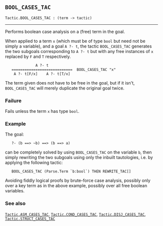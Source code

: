 ## `BOOL_CASES_TAC`

``` hol4
Tactic.BOOL_CASES_TAC : (term -> tactic)
```

------------------------------------------------------------------------

Performs boolean case analysis on a (free) term in the goal.

When applied to a term `x` (which must be of type `bool` but need not be
simply a variable), and a goal `A ?- t`, the tactic `BOOL_CASES_TAC`
generates the two subgoals corresponding to `A ?- t` but with any free
instances of `x` replaced by `F` and `T` respectively.

``` hol4
              A ?- t
   ============================  BOOL_CASES_TAC "x"
    A ?- t[F/x]    A ?- t[T/x]
```

The term given does not have to be free in the goal, but if it isn't,
`BOOL_CASES_TAC` will merely duplicate the original goal twice.

### Failure

Fails unless the term `x` has type `bool`.

### Example

The goal:

``` hol4
   ?- (b ==> ~b) ==> (b ==> a)
```

can be completely solved by using `BOOL_CASES_TAC` on the variable `b`,
then simply rewriting the two subgoals using only the inbuilt
tautologies, i.e. by applying the following tactic:

``` hol4
   BOOL_CASES_TAC (Parse.Term `b:bool`) THEN REWRITE_TAC[]
```

Avoiding fiddly logical proofs by brute-force case analysis, possibly
only over a key term as in the above example, possibly over all free
boolean variables.

### See also

[`Tactic.ASM_CASES_TAC`](#Tactic.ASM_CASES_TAC),
[`Tactic.COND_CASES_TAC`](#Tactic.COND_CASES_TAC),
[`Tactic.DISJ_CASES_TAC`](#Tactic.DISJ_CASES_TAC),
[`Tactic.STRUCT_CASES_TAC`](#Tactic.STRUCT_CASES_TAC)
